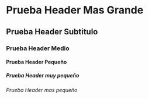 # Prueba Header Mas Grande
## Prueba Header Subtitulo
### Prueba Header Medio
#### Prueba Header Pequeño
##### Prueba Header muy pequeño
###### Prueba Header mas pequeño
